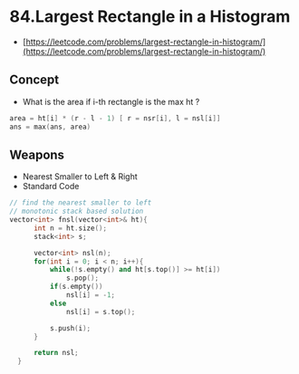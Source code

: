 # 84.Largest Rectangle in a Histogram

* [https://leetcode.com/problems/largest-rectangle-in-histogram/](https://leetcode.com/problems/largest-rectangle-in-histogram/)

## Concept

* What is the area if i-th rectangle is the max ht ?

```cpp
area = ht[i] * (r - l - 1) [ r = nsr[i], l = nsl[i]]
ans = max(ans, area)
```

## Weapons

* Nearest Smaller to Left & Right
* Standard Code

```cpp
// find the nearest smaller to left
// monotonic stack based solution
vector<int> fnsl(vector<int>& ht){
      int n = ht.size();
      stack<int> s;

      vector<int> nsl(n);
      for(int i = 0; i < n; i++){
          while(!s.empty() and ht[s.top()] >= ht[i])
              s.pop();
          if(s.empty())
              nsl[i] = -1;
          else
              nsl[i] = s.top();

          s.push(i);
      }

      return nsl;
  }
```



